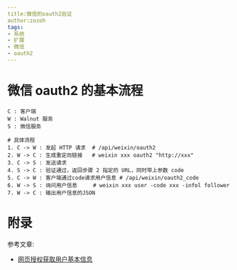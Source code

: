 ```yaml
---
title:微信的oauth2验证
author:zozoh
tags:
- 系统
- 扩展
- 微信
- oauth2
---
```


# 微信 oauth2 的基本流程

```
C : 客户端
W : Walnut 服务
S : 微信服务

# 具体流程
1. C -> W : 发起 HTTP 请求  # /api/weixin/oauth2
2. W -> C : 生成重定向链接   # weixin xxx oauth2 "http://xxx" 
3. C -> S : 发送请求
4. S -> C : 验证通过，返回步骤 2 指定的 URL，同时带上参数 code
5. C -> W : 客户端通过code请求用户信息 # /api/weixin/oauth2_code
6. W -> S : 询问用户信息     # weixin xxx user -code xxx -infol follower
7. W -> C : 输出用户信息的JSON
```

# 附录

参考文章:

* [网页授权获取用户基本信息](http://mp.weixin.qq.com/wiki/4/9ac2e7b1f1d22e9e57260f6553822520.html)

